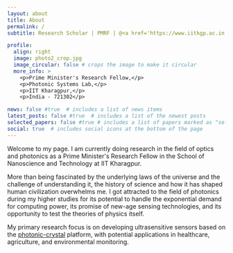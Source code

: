 ```yaml
---
layout: about
title: About
permalink: /
subtitle: Research Scholar | PMRF | @<a href='https://www.iitkgp.ac.in'>IIT Kharagpur</a> | School of Nanoscience and Technology. 

profile:
  align: right
  image: photo2_crop.jpg
  image_circular: false # crops the image to make it circular
  more_info: >
    <p>Prime Minister's Research Fellow,</p>
    <p>Photonic Systems Lab,</p>
    <p>IIT Kharagpur,</p>
    <p>India - 721302</p>

news: false #true  # includes a list of news items
latest_posts: false #true  # includes a list of the newest posts
selected_papers: false #true # includes a list of papers marked as "selected={true}"
social: true  # includes social icons at the bottom of the page
---
```


Welcome to my page. I am currently doing research in the field of optics and photonics as a Prime Minister's Research Fellow in the School of Nanoscience and Technology at IIT Kharagpur. 

More than being fascinated by the underlying laws of the universe and the challenge of understanding it, the history of science and how it has shaped human civilization overwhelms me.
I got attracted to the field of photonics during my higher studies for its potential to handle the exponential demand for computing power, its promise of new-age sensing technologies, and its opportunity to test the theories of physics itself.

My primary research focus is on developing ultrasensitive sensors based on the [photonic-crystal](https://rdcu.be/dyd5S) platform, with potential applications in healthcare, agriculture, and environmental monitoring.
